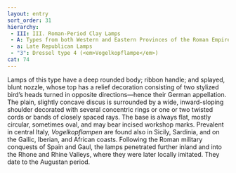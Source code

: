 ```yaml
---
layout: entry
sort_order: 31
hierarchy:
 - III: III. Roman-Period Clay Lamps
 - A: Types from both Western and Eastern Provinces of the Roman Empire
 - a: Late Republican Lamps
 - "3": Dressel type 4 (<em>Vogelkopflampe</em>)
cat: 74
---
```


Lamps of this type have a deep rounded body; ribbon handle; and splayed, blunt nozzle, whose top has a relief decoration consisting of two stylized bird’s heads turned in opposite directions—hence their German appellation. The plain, slightly concave discus is surrounded by a wide, inward-sloping shoulder decorated with several concentric rings or one or two twisted cords or bands of closely spaced rays. The base is always flat, mostly circular, sometimes oval, and may bear incised workshop marks. Prevalent in central Italy, *Vogelkopflampen* are found also in Sicily, Sardinia, and on the Gallic, Iberian, and African coasts. Following the Roman military conquests of Spain and Gaul, the lamps penetrated further inland and into the Rhone and Rhine Valleys, where they were later locally imitated. They date to the Augustan period.
